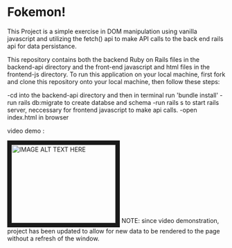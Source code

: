 # Fokemon!

  This Project is a simple exercise in DOM manipulation using vanilla javascript and utilizing the fetch() api to make API calls to the back end rails api for data persistance.

This repository contains both the backend Ruby on Rails files in the backend-api directory and the front-end javascript and html files in the frontend-js directory. To run this application on your local machine, first fork and clone this repository onto your local machine, then follow these steps:

-cd into the backend-api directory and then in terminal run 'bundle install'
-run rails db:migrate to create databse and schema
-run rails s to start rails server, neccessary for frontend javascript to make api calls.
-open index.html in browser

video demo :

<a href="http://www.youtube.com/watch?feature=player_embedded&v=JRXJ_az4on4&t=4s
" target="_blank"><img src='https://i.ytimg.com/vi/JRXJ_az4on4/hqdefault.jpg?sqp=-oaymwEZCNACELwBSFXyq4qpAwsIARUAAIhCGAFwAQ==&rs=AOn4CLBCNOBDEafpWaKX6UkI4Op_9v1ZtQ' 
alt="IMAGE ALT TEXT HERE" width="240" height="180" border="10" /></a>
NOTE: since video demonstration, project has been updated to allow for new data to be rendered to the page without a refresh of the window.
